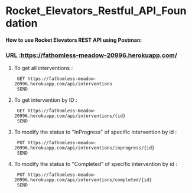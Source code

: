 # Rocket_Elevators_Restful_API_Foundation

#### How to use Rocket Elevators REST API using Postman:  
### URL :https://fathomless-meadow-20996.herokuapp.com/  

1. To get all interventions : 

        GET https://fathomless-meadow-20996.herokuapp.com/api/interventions
        SEND
        
2. To get intervention by ID : 
 
        GET https://fathomless-meadow-20996.herokuapp.com/api/interventions/{id}
        SEND
        
3. To modify the status to "InProgress" of specific intervention by id : 
 
        PUT https://fathomless-meadow-20996.herokuapp.com/api/interventions/inprogress/{id}
        SEND
        
4. To modify the status to "Completed" of specific intervention by id : 
 
        PUT https://fathomless-meadow-20996.herokuapp.com/api/interventions/completed/{id}
        SEND
        
